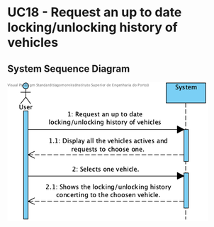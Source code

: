 # UC18 - Request an up to date locking/unlocking history of vehicles

## System Sequence Diagram
![SSD_UC18.png](SSD_UC18.png)